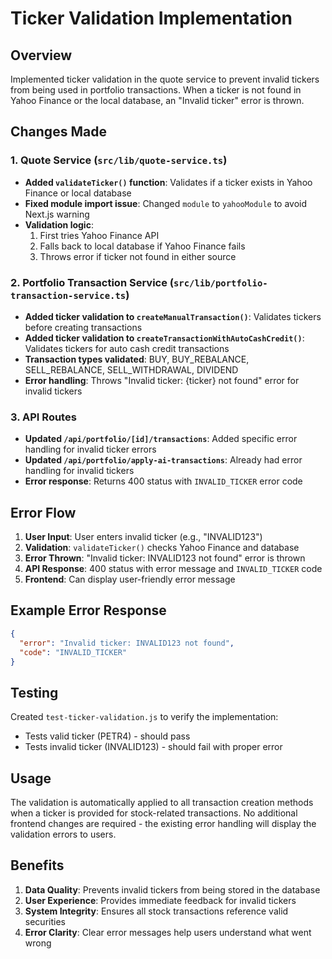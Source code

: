 # Ticker Validation Implementation

## Overview
Implemented ticker validation in the quote service to prevent invalid tickers from being used in portfolio transactions. When a ticker is not found in Yahoo Finance or the local database, an "Invalid ticker" error is thrown.

## Changes Made

### 1. Quote Service (`src/lib/quote-service.ts`)
- **Added `validateTicker()` function**: Validates if a ticker exists in Yahoo Finance or local database
- **Fixed module import issue**: Changed `module` to `yahooModule` to avoid Next.js warning
- **Validation logic**: 
  1. First tries Yahoo Finance API
  2. Falls back to local database if Yahoo Finance fails
  3. Throws error if ticker not found in either source

### 2. Portfolio Transaction Service (`src/lib/portfolio-transaction-service.ts`)
- **Added ticker validation to `createManualTransaction()`**: Validates tickers before creating transactions
- **Added ticker validation to `createTransactionWithAutoCashCredit()`**: Validates tickers for auto cash credit transactions
- **Transaction types validated**: BUY, BUY_REBALANCE, SELL_REBALANCE, SELL_WITHDRAWAL, DIVIDEND
- **Error handling**: Throws "Invalid ticker: {ticker} not found" error for invalid tickers

### 3. API Routes
- **Updated `/api/portfolio/[id]/transactions`**: Added specific error handling for invalid ticker errors
- **Updated `/api/portfolio/apply-ai-transactions`**: Already had error handling for invalid tickers
- **Error response**: Returns 400 status with `INVALID_TICKER` error code

## Error Flow

1. **User Input**: User enters invalid ticker (e.g., "INVALID123")
2. **Validation**: `validateTicker()` checks Yahoo Finance and database
3. **Error Thrown**: "Invalid ticker: INVALID123 not found" error is thrown
4. **API Response**: 400 status with error message and `INVALID_TICKER` code
5. **Frontend**: Can display user-friendly error message

## Example Error Response

```json
{
  "error": "Invalid ticker: INVALID123 not found",
  "code": "INVALID_TICKER"
}
```

## Testing

Created `test-ticker-validation.js` to verify the implementation:
- Tests valid ticker (PETR4) - should pass
- Tests invalid ticker (INVALID123) - should fail with proper error

## Usage

The validation is automatically applied to all transaction creation methods when a ticker is provided for stock-related transactions. No additional frontend changes are required - the existing error handling will display the validation errors to users.

## Benefits

1. **Data Quality**: Prevents invalid tickers from being stored in the database
2. **User Experience**: Provides immediate feedback for invalid tickers
3. **System Integrity**: Ensures all stock transactions reference valid securities
4. **Error Clarity**: Clear error messages help users understand what went wrong